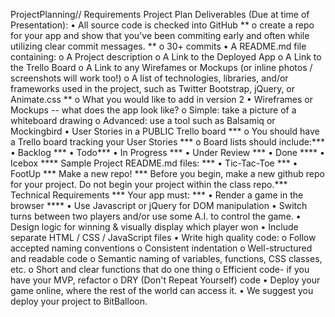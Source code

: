 ProjectPlanning// Requirements
Project Plan Deliverables (Due at time of Presentation):
•	All source code is checked into GitHub **
o	create a repo for your app and show that you've been commiting early and often while utilizing clear commit messages. **
o	30+ commits
•	A README.md file containing:
o	A Project description
o	A Link to the Deployed App
o	A Link to the Trello Board
o	A Link to any Wirefames or Mockups (or inline photos / screenshots will work too!)
o	A list of technologies, libraries, and/or frameworks used in the project, such as Twitter Bootstrap, jQuery, or Animate.css **
o	What you would like to add in version 2
•	Wireframes or Mockups -- what does the app look like?
o	Simple: take a picture of a whiteboard drawing
o	Advanced: use a tool such as Balsamiq or Mockingbird
•	User Stories in a PUBLIC Trello board ***
o	You should have a Trello board tracking your User Stories ***
o	Board lists should include:***
•	Backlog ***
•	Todo***
•	In Progress ***
•	Under Review ***
•	Done ****
•	Icebox ****
Sample Project README.md files: ***
•	Tic-Tac-Toe ***
•	FootUp ***
Make a new repo! ***
Before you begin, make a new github repo for your project. Do not begin your project within the class repo.***
Technical Requirements ***
Your app must: ***
•	Render a game in the browser ****
•	Use Javascript or jQuery for DOM manipulation
•	Switch turns between two players and/or use some A.I. to control the game.
•	Design logic for winning & visually display which player won
•	Include separate HTML / CSS / JavaScript files
•	Write high quality code:
o	Follow accepted naming conventions
o	Consistent indentation
o	Well-structured and readable code
o	Semantic naming of variables, functions, CSS classes, etc.
o	Short and clear functions that do one thing
o	Efficient code- if you have your MVP, refactor
o	DRY (Don't Repeat Yourself) code
•	Deploy your game online, where the rest of the world can access it.
•	We suggest you deploy your project to BitBalloon.

